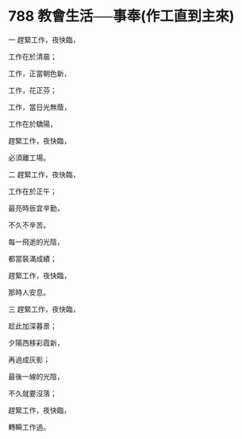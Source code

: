 # 788 教會生活──事奉(作工直到主來)

一 趕緊工作，夜快臨，

工作在於清晨；

工作，正當朝色新，

工作，花正芬；

工作，當日光無蔭，

工作在於驕陽，

趕緊工作，夜快臨，

必須離工場。

二 趕緊工作，夜快臨，

工作在於正午；

最亮時辰宜辛勤，

不久不辛苦。

每一飛逝的光陰，

都當裝滿成績；

趕緊工作，夜快臨，

那時人安息。

三 趕緊工作，夜快臨，

趁此加深暮景；

夕陽西移彩霞新，

再過成灰影；

最後一線的光陰，

不久就要沒落；

趕緊工作，夜快臨，

轉瞬工作過。

